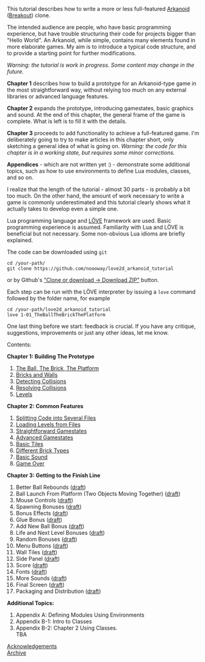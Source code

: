 This tutorial describes how to write a more or less full-featured [Arkanoid](https://en.wikipedia.org/wiki/Arkanoid) ([Breakout](https://en.wikipedia.org/wiki/Breakout_%28video_game%29)) clone. 

The intended audience are people, who have basic programming experience, but have
trouble structuring their code for projects bigger than "Hello World".
An Arkanoid, while simple, contains many elements found in more elaborate games.
My aim is to introduce a typical code structure,
and to provide a starting point for further modifications.

*Warning: the tutorial is work in progress. Some content may change in the future.*

**Chapter 1** describes how to build a prototype for an Arkanoid-type 
game in the most straightforward way,
without relying too much on any external libraries or advanced language features. 

**Chapter 2** expands the prototype, introducing gamestates, basic graphics and sound.
At the end of this chapter, the general frame of the game is complete. What is left
is to fill it with the details. 

**Chapter 3** proceeds to add functionality to achieve a full-featured game. 
I'm deliberately going to try to make 
articles in this chapter short, only sketching a general idea of what is going on.
*Warning: the code for this chapter is in a working state, but requires some minor corrections.*

**Appendices** - which are not written yet :) - demonstrate some additional topics, such as how to use environments to 
define Lua modules, classes, and so on.

I realize that the length of the tutorial - almost 30 parts -
is probably a bit too much. On the other hand,
the amount of work necessary to write a game is
commonly underestimated and this tutorial 
clearly shows what it actually takes to develop even a simple one.

Lua programming language and [LÖVE](https://love2d.org/) framework are used.
Basic programming experience is assumed.
Familiarity with Lua and LÖVE is beneficial but not necessary.
Some non-obvious Lua idioms are briefly explained.

The code can be downloaded using `git` 
```
cd /your-path/
git clone https://github.com/noooway/love2d_arkanoid_tutorial
```
or by Github's ["Clone or download -> Download ZIP"](https://github.com/noooway/love2d_arkanoid_tutorial/archive/master.zip) button.

Each step can be run with the LÖVE interpreter by issuing a `love` 
command followed by the folder name, for example
```
cd /your-path/love2d_arkanoid_tutorial
love 1-01_TheBallTheBrickThePlatform 
```

One last thing before we start: feedback is crucial.
If you have any critique, suggestions, improvements or just any other ideas, let me know. 

Contents:

**Chapter 1: Building The Prototype**  

1. [The Ball, The Brick, The Platform](https://github.com/noooway/love2d_arkanoid_tutorial/wiki/The-Ball,-The-Brick,-The-Platform)
2. [Bricks and Walls](https://github.com/noooway/love2d_arkanoid_tutorial/wiki/Bricks-and-Walls)
3. [Detecting Collisions](https://github.com/noooway/love2d_arkanoid_tutorial/wiki/Detecting-Collisions)
4. [Resolving Collisions](https://github.com/noooway/love2d_arkanoid_tutorial/wiki/Resolving-Collisions)
5. [Levels](https://github.com/noooway/love2d_arkanoid_tutorial/wiki/Levels)

<!-- -->

**Chapter 2: Common Features**  

1. [Splitting Code into Several Files](https://github.com/noooway/love2d_arkanoid_tutorial/wiki/Splitting-Code-Into-Several-Files)  
2. [Loading Levels from Files](https://github.com/noooway/love2d_arkanoid_tutorial/wiki/Loading-Levels-From-Files)
3. [Straightforward Gamestates](https://github.com/noooway/love2d_arkanoid_tutorial/wiki/Straightforward-Gamestates)
4. [Advanced Gamestates](https://github.com/noooway/love2d_arkanoid_tutorial/wiki/Advanced-Gamestates)    
5. [Basic Tiles](https://github.com/noooway/love2d_arkanoid_tutorial/wiki/Basic-Tiles)
6. [Different Brick Types](https://github.com/noooway/love2d_arkanoid_tutorial/wiki/Different-Brick-Types)  
7. [Basic Sound](https://github.com/noooway/love2d_arkanoid_tutorial/wiki/Basic-Sound)  
8. [Game Over](https://github.com/noooway/love2d_arkanoid_tutorial/wiki/Game-Over)

<!-- -->
 **Chapter 3: Getting to the Finish Line**

1. Better Ball Rebounds ([draft](https://github.com/noooway/love2d_arkanoid_tutorial/wiki/Better-Ball-Rebounds))
2. Ball Launch From Platform (Two Objects Moving Together) ([draft](https://github.com/noooway/love2d_arkanoid_tutorial/wiki/Ball-Launch-From-Platform))
3. Mouse Controls ([draft](https://github.com/noooway/love2d_arkanoid_tutorial/wiki/Mouse-Controls))
4. Spawning Bonuses ([draft](https://github.com/noooway/love2d_arkanoid_tutorial/wiki/Spawning-Bonuses))
5. Bonus Effects ([draft](https://github.com/noooway/love2d_arkanoid_tutorial/wiki/Bonus-effects))
6. Glue Bonus ([draft](https://github.com/noooway/love2d_arkanoid_tutorial/wiki/Glue-Bonus))
7. Add New Ball Bonus ([draft](https://github.com/noooway/love2d_arkanoid_tutorial/wiki/Add-New-Ball-Bonus))
8. Life and Next Level Bonuses ([draft](https://github.com/noooway/love2d_arkanoid_tutorial/wiki/Life-and-Next-Level-Bonuses))  
9. Random Bonuses ([draft](https://github.com/noooway/love2d_arkanoid_tutorial/wiki/Random-Bonuses))
10. Menu Buttons ([draft](https://github.com/noooway/love2d_arkanoid_tutorial/wiki/Menu-Buttons))
11. Wall Tiles ([draft](https://github.com/noooway/love2d_arkanoid_tutorial/wiki/Wall-Tiles))
12. Side Panel ([draft](https://github.com/noooway/love2d_arkanoid_tutorial/wiki/Side-Panel))  
13. Score ([draft](https://github.com/noooway/love2d_arkanoid_tutorial/wiki/Score))
14. Fonts ([draft](https://github.com/noooway/love2d_arkanoid_tutorial/wiki/Fonts))
15. More Sounds ([draft](https://github.com/noooway/love2d_arkanoid_tutorial/wiki/More-Sounds))
16. Final Screen ([draft](https://github.com/noooway/love2d_arkanoid_tutorial/wiki/Final-Screen))
17. Packaging and Distribution ([draft](https://github.com/noooway/love2d_arkanoid_tutorial/wiki/Packaging-and-Distribution))

<!-- -->
**Additional Topics:**

1. Appendix A: Defining Modules Using Environments  
2. Appendix B-1: Intro to Classes 
3. Appendix B-2: Chapter 2 Using Classes.  
TBA

[Acknowledgements](https://github.com/noooway/love2d_arkanoid_tutorial/wiki/Acknowledgements)  
[Archive](https://github.com/noooway/love2d_arkanoid_tutorial/wiki/Archive)  